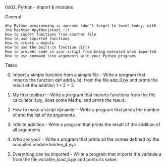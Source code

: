 0x02. Python - import & modules

General

    Why Python programming is awesome (don’t forget to tweet today, with the hashtag #pythoniscool :))
    How to import functions from another file
    How to use imported functions
    How to create a module
    How to use the built-in function dir()
    How to prevent code in your script from being executed when imported
    How to use command line arguments with your Python programs

Tasks

0. Import a simple function from a simple file - Write a program that imports the function def add(a, b): from the file add_0.py and prints the result of the addition 1 + 2 = 3

1. My first toolbox! - Write a program that imports functions from the file calculator_1.py, does some Maths, and prints the result.

2. How to make a script dynamic! - Write a program that prints the number of and the list of its arguments.

3. Infinite addition - Write a program that prints the result of the addition of all arguments

4. Who are you? - Write a program that prints all the names defined by the compiled module hidden_4.pyc 

5. Everything can be imported - Write a program that imports the variable a from the file variable_load_5.py and prints its value.
